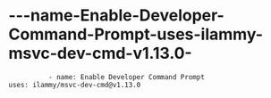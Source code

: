# ---name-Enable-Developer-Command-Prompt-uses-ilammy-msvc-dev-cmd-v1.13.0-
              - name: Enable Developer Command Prompt                 uses: ilammy/msvc-dev-cmd@v1.13.0             
